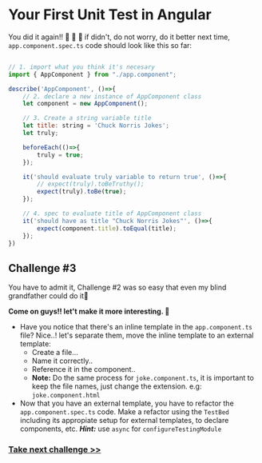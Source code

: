 # Your First Unit Test in Angular
You did it again!! :clap: :clap: :clap: if didn't, do not worry, do it better next time, `app.component.spec.ts` code should look like this so far:

```js

// 1. import what you think it's necesary
import { AppComponent } from "./app.component";

describe('AppComponent', ()=>{
	// 2. declare a new instance of AppComponent class 	
	let component = new AppComponent();

	// 3. Create a string variable title
	let title: string = 'Chuck Norris Jokes';
	let truly;

	beforeEach(()=>{
		truly = true;
	});

	it('should evaluate truly variable to return true', ()=>{
		// expect(truly).toBeTruthy();
		expect(truly).toBe(true);
	});

	// 4. spec to evaluate title of AppComponent class
	it('should have as title "Chuck Norris Jokes"', ()=>{
		expect(component.title).toEqual(title);
	});
})

```

## Challenge #3

You have to admit it, Challenge #2 was so easy that even my blind grandfather could do it:older_man:

**Come on guys!! let't make it more interesting. :facepunch:**

- Have you notice that there's an inline template in the `app.component.ts` file? Nice..! let's separate them, move the inline template to an external template:
  - Create a file...
  - Name it correctly..
  - Reference it in the component..
  - **Note:** Do the same process for `joke.component.ts`, it is important to keep the file names, just change the extension. e.g: `joke.component.html`
- Now that you have an external template, you have to refactor the `app.component.spec.ts` code. Make a refactor using the `TestBed` including its appropiate setup for external templates, to declare components, etc. ***Hint:*** use `async` for `configureTestingModule`

### [Take next challenge >>](https://github.com/jevvilla/Workshop-ATesting/tree/4#your-first-unit-test-in-angular)
